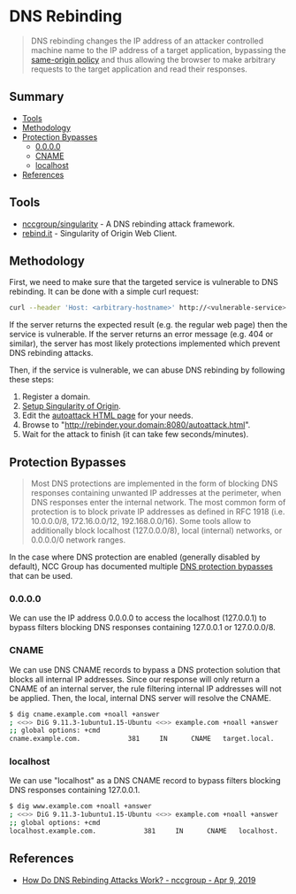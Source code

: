 # DNS Rebinding

> DNS rebinding changes the IP address of an attacker controlled machine name to the IP address of a target application, bypassing the [same-origin policy](https://developer.mozilla.org/en-US/docs/Web/Security/Same-origin_policy) and thus allowing the browser to make arbitrary requests to the target application and read their responses.

## Summary

* [Tools](#tools)
* [Methodology](#methodology)
* [Protection Bypasses](#protection-bypasses)
    * [0.0.0.0](#0000)
    * [CNAME](#CNAME)
    * [localhost](#localhost)
* [References](#references)


## Tools

- [nccgroup/singularity](https://github.com/nccgroup/singularity) - A DNS rebinding attack framework. 
- [rebind.it](http://rebind.it/) - Singularity of Origin Web Client.


## Methodology

First, we need to make sure that the targeted service is vulnerable to DNS rebinding.
It can be done with a simple curl request:

```bash
curl --header 'Host: <arbitrary-hostname>' http://<vulnerable-service>:8080
```

If the server returns the expected result (e.g. the regular web page) then the service is vulnerable.
If the server returns an error message (e.g. 404 or similar), the server has most likely protections implemented which prevent DNS rebinding attacks.

Then, if the service is vulnerable, we can abuse DNS rebinding by following these steps:

1. Register a domain.
2. [Setup Singularity of Origin](https://github.com/nccgroup/singularity/wiki/Setup-and-Installation).
3. Edit the [autoattack HTML page](https://github.com/nccgroup/singularity/blob/master/html/autoattack.html) for your needs.
4. Browse to "http://rebinder.your.domain:8080/autoattack.html".
5. Wait for the attack to finish (it can take few seconds/minutes).


## Protection Bypasses

> Most DNS protections are implemented in the form of blocking DNS responses containing unwanted IP addresses at the perimeter, when DNS responses enter the internal network. The most common form of protection is to block private IP addresses as defined in RFC 1918 (i.e. 10.0.0.0/8, 172.16.0.0/12, 192.168.0.0/16). Some tools allow to additionally block localhost (127.0.0.0/8), local (internal) networks, or 0.0.0.0/0 network ranges.

In the case where DNS protection are enabled (generally disabled by default), NCC Group has documented multiple [DNS protection bypasses](https://github.com/nccgroup/singularity/wiki/Protection-Bypasses) that can be used.

### 0.0.0.0

We can use the IP address 0.0.0.0 to access the localhost (127.0.0.1) to bypass filters blocking DNS responses containing 127.0.0.1 or 127.0.0.0/8.

### CNAME

We can use DNS CNAME records to bypass a DNS protection solution that blocks all internal IP addresses.
Since our response will only return a CNAME of an internal server,
the rule filtering internal IP addresses will not be applied.
Then, the local, internal DNS server will resolve the CNAME.

```bash
$ dig cname.example.com +noall +answer
; <<>> DiG 9.11.3-1ubuntu1.15-Ubuntu <<>> example.com +noall +answer
;; global options: +cmd
cname.example.com.            381     IN      CNAME   target.local.
```

### localhost

We can use "localhost" as a DNS CNAME record to bypass filters blocking DNS responses containing 127.0.0.1.

```bash
$ dig www.example.com +noall +answer
; <<>> DiG 9.11.3-1ubuntu1.15-Ubuntu <<>> example.com +noall +answer
;; global options: +cmd
localhost.example.com.            381     IN      CNAME   localhost.
```


## References

- [How Do DNS Rebinding Attacks Work? - nccgroup - Apr 9, 2019](https://github.com/nccgroup/singularity/wiki/How-Do-DNS-Rebinding-Attacks-Work%3F)

